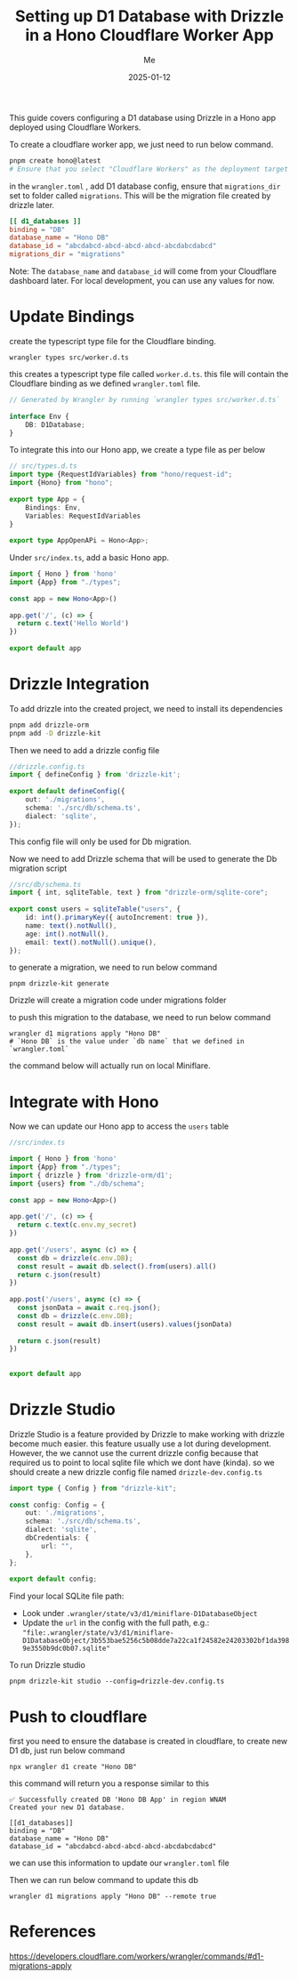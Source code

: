 ﻿---
title: 'Setting up D1 Database with Drizzle in a Hono Cloudflare Worker App'
date: "2025-01-12"
description: This guide covers configuring a D1 database using Drizzle in a Hono app deployed using Cloudflare Workers.. 🚀
categories:
  - cloudflare worker
  - cloudflare D1
  - Hono
  - Drizzle
author: Me
published: true
featured: true
---


This guide covers configuring a D1 database using Drizzle in a Hono app deployed using Cloudflare Workers.

To create a cloudflare worker app, we just need to run below command.
```bash
pnpm create hono@latest
# Ensure that you select "Cloudflare Workers" as the deployment target
```

in the `wrangler.toml` , add D1 database config, ensure that `migrations_dir` set to folder called `migrations`. This will be the migration file created by drizzle later.
```toml
[[ d1_databases ]]  
binding = "DB"  
database_name = "Hono DB"  
database_id = "abcdabcd-abcd-abcd-abcd-abcdabcdabcd" 
migrations_dir = "migrations"
```
Note: The `database_name` and `database_id` will come from your Cloudflare dashboard later. For local development, you can use any values for now.

# Update Bindings
create the typescript type file for the Cloudflare binding.
```shell
wrangler types src/worker.d.ts
```
this creates a typescript type file called `worker.d.ts`. this file will contain the Cloudflare binding as we defined `wrangler.toml` file.
```ts
// Generated by Wrangler by running `wrangler types src/worker.d.ts`  
  
interface Env {  
    DB: D1Database;  
}
```

To integrate this into our Hono app, we create a type file as per below
```ts
// src/types.d.ts
import type {RequestIdVariables} from "hono/request-id";  
import {Hono} from "hono";  
  
export type App = {  
    Bindings: Env,  
    Variables: RequestIdVariables  
}  
  
export type AppOpenAPi = Hono<App>;
```


Under `src/index.ts`, add a basic Hono app.
```ts
import { Hono } from 'hono'  
import {App} from "./types";  
  
const app = new Hono<App>()  
  
app.get('/', (c) => {  
  return c.text('Hello World')  
})  
  
export default app
```

# Drizzle Integration

To add drizzle into the created project,  we need to install its dependencies
```bash
pnpm add drizzle-orm  
pnpm add -D drizzle-kit
```

Then we need to add a drizzle config file
```ts
//drizzle.config.ts
import { defineConfig } from 'drizzle-kit';  
  
export default defineConfig({  
    out: './migrations',  
    schema: './src/db/schema.ts',  
    dialect: 'sqlite',  
});
```
This config file will only be used for Db migration.

Now we need to add Drizzle schema that will be used to generate the Db migration script
```ts
//src/db/schema.ts
import { int, sqliteTable, text } from "drizzle-orm/sqlite-core";  
  
export const users = sqliteTable("users", {  
    id: int().primaryKey({ autoIncrement: true }),  
    name: text().notNull(),  
    age: int().notNull(),  
    email: text().notNull().unique(),  
});
```

to generate a migration, we need to run below command
```shell
pnpm drizzle-kit generate
```

Drizzle will create a migration code under migrations folder

to push this migration to the database, we need to run below command
```shell
wrangler d1 migrations apply "Hono DB"
# `Hono DB` is the value under `db name` that we defined in `wrangler.toml`
```

the command below will actually run on local Miniflare.

# Integrate with Hono
Now we can update our Hono app to access the `users` table
```ts
//src/index.ts

import { Hono } from 'hono'  
import {App} from "./types";  
import { drizzle } from 'drizzle-orm/d1';  
import {users} from "./db/schema";  
  
const app = new Hono<App>()  
  
app.get('/', (c) => {  
  return c.text(c.env.my_secret)  
})  
  
app.get('/users', async (c) => {  
  const db = drizzle(c.env.DB);  
  const result = await db.select().from(users).all()  
  return c.json(result)  
})  
  
app.post('/users', async (c) => {  
  const jsonData = await c.req.json();  
  const db = drizzle(c.env.DB);  
  const result = await db.insert(users).values(jsonData)  
  
  return c.json(result)  
})  
  
  
export default app

```


# Drizzle Studio
Drizzle Studio is a feature provided by Drizzle to make working with drizzle become much easier.
this feature usually use a lot during development. However, the we cannot use the current drizzle config because that required us to point to local sqlite file which we dont have (kinda). so we should create a new drizzle config file named `drizzle-dev.config.ts`
```ts
import type { Config } from "drizzle-kit";  
  
const config: Config = {  
    out: './migrations',  
    schema: './src/db/schema.ts',  
    dialect: 'sqlite',  
    dbCredentials: {  
        url: "",
    },  
};  
  
export default config;
```
Find your local SQLite file path:
- Look under `.wrangler/state/v3/d1/miniflare-D1DatabaseObject`
- Update the `url` in the config with the full path, e.g.:
  `"file:.wrangler/state/v3/d1/miniflare-D1DatabaseObject/3b553bae5256c5b08dde7a22ca1f24582e24203302bf1da3989e3550b9dc0b07.sqlite"`

To run Drizzle studio
```shell
pnpm drizzle-kit studio --config=drizzle-dev.config.ts
```

# Push to cloudflare

first you need to ensure the database is created in cloudflare, to create new D1 db, just run below command
```shell
npx wrangler d1 create "Hono DB"
```

this command will return you a response similar to this
```
✅ Successfully created DB 'Hono DB App' in region WNAM
Created your new D1 database.

[[d1_databases]]
binding = "DB"
database_name = "Hono DB"
database_id = "abcdabcd-abcd-abcd-abcd-abcdabcdabcd"
```
we can use this information to update our `wrangler.toml` file

Then we can run below command to update this db
```
wrangler d1 migrations apply "Hono DB" --remote true
```


# References
https://developers.cloudflare.com/workers/wrangler/commands/#d1-migrations-apply


